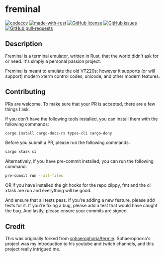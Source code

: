 # freminal

[![codecov](https://codecov.io/gh/fredclausen/freminal/graph/badge.svg?token=H03IXCMD1Y)](https://codecov.io/gh/fredclausen/freminal)
[![made-with-rust](https://img.shields.io/badge/Made%20with-Rust-1f425f.svg)](https://www.rust-lang.org/)
[![GitHub license](https://img.shields.io/github/license/Naereen/StrapDown.js.svg)](https://github.com/fredclausen/freminal/LICENSE)
[![GitHub issues](https://img.shields.io/github/issues/Naereen/StrapDown.js.svg)](https://github.com/fredclausen/freminal/issues/)
[![GitHub pull-requests](https://img.shields.io/github/issues-pr/Naereen/StrapDown.js.svg)](https://GitHub.com/fredclausen/freminal/pull/)

## Description

Freminal is a terminal emulator, written in Rust, that the world didn't ask for or need. It's simply a personal passion project.

Freminal is meant to emulate the old VT220s; however it supports (or will support) modern xterm control codes, unicode, and other modern features.

## Contributing

PRs are welcome. To make sure that your PR is accepted, there are a few things I ask.

If you don't have the following tools installed, you can install them with the following commands:

```bash
cargo install cargo-docs-rs typos-cli cargo-deny
```

Before you submit a PR, please run the following commands:

```bash
cargo xtask ci
```

Alternatively, if you have pre-commit installed, you can run the following command:

```bash
pre-commit run --all-files
```

OR if you have installed the git hooks for the repo clippy, fmt and the ci xtask are run and everything will be good.

And ensure that all tests pass. If you're adding a new feature, please add tests for it. If you're fixing a bug, please add a test that would have caught the bug. And lastly, please ensure your commits are signed.

## Credit

This was originally forked from [sphaerophoria/termie](https://github.com/sphaerophoria/termie). Sphaerophoria's project was my introduction to his youtube and twitch channels, and this project really intrigued me.
